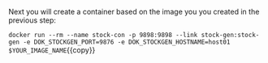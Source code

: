 Next you will create a container based on the image you you created in the previous step:

`docker run --rm --name stock-con -p 9898:9898 --link stock-gen:stock-gen -e DOK_STOCKGEN_PORT=9876 -e DOK_STOCKGEN_HOSTNAME=host01 $YOUR_IMAGE_NAME`{{copy}}

